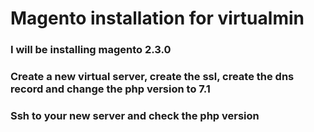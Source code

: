 # Magento installation for virtualmin
### I will be installing magento 2.3.0
### Create a new virtual server, create the ssl, create the dns record and change the php version to 7.1
### Ssh to your new server and check the php version
